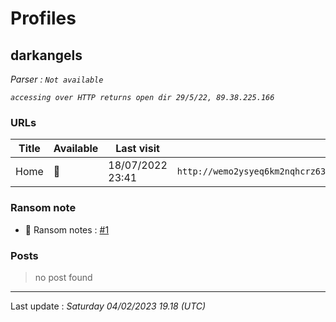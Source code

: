 # Profiles

## **darkangels**


_Parser : `Not available`_

_`accessing over HTTP returns open dir 29/5/22, 89.38.225.166`_

### URLs
| Title | Available | Last visit | fqdn | Screenshot 
|---|---|---|---|---|
| Home | 🔴 | 18/07/2022 23:41 | `http://wemo2ysyeq6km2nqhcrz63dkdhez3j25yw2nvn7xba2z4h7v7gyrfgid.onion` | ❌ | 


### Ransom note
* 📝 Ransom notes :  <a href="/ransomware_notes/darkangels/darkangels.txt" target=_blank>#1</a> 

### Posts

> no post found


 --- 


Last update : _Saturday 04/02/2023 19.18 (UTC)_
